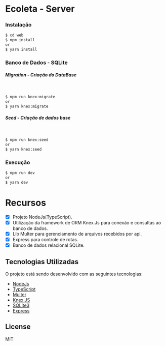 # Ecoleta - Server

### Instalação

```sh
$ cd web
$ npm install
or
$ yarn install
```

### Banco de Dados - SQLite

##### Migration - Criação do DataBase
&nbsp;
```sh
$ npm run knex:migrate
or
$ yarn knex:migrate
```

##### Seed - Criação de dados base
&nbsp;
```sh
$ npm run knex:seed
or
$ yarn knex:seed
```

### Execução

```sh
$ npm run dev
or
$ yarn dev
```

# Recursos

- [x] Projeto NodeJs(TypeScript).
- [x] Utilização da framework de ORM Knex.Js para conexão e consultas ao banco de dados.
- [x] Lib Multer para gerenciamento de arquivos recebidos por api.
- [x] Express para controle de rotas.
- [x] Banco de dados relacional SQLite.

## Tecnologias Utilizadas

O projeto está sendo desenvolvido com as seguintes tecnologias:

- [NodeJs]
- [TypeScript]
- [Multer]
- [Knex.JS]
- [SQLite3]
- [Express]

[NodeJs]: <https://nodejs.org/>
[TypeScript]:<https://www.typescriptlang.org/>
[Express]:<https://expressjs.com/pt-br/>
[Multer]:<https://www.npmjs.com/package/multer>
[Knex.JS]:<http://knexjs.org/>
[SQLite3]:<https://www.sqlite.org/index.html>

License
----

MIT
